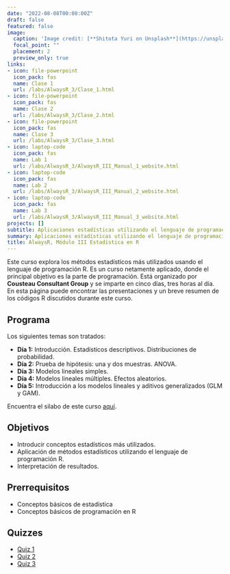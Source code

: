 ```yaml
---
date: "2022-08-08T00:00:00Z"
draft: false
featured: false
image:
  caption: 'Image credit: [**Shitota Yuri on Unsplash**](https://unsplash.com/photos/p0hDztR46cw)'
  focal_point: ""
  placement: 2
  preview_only: true
links:
- icon: file-powerpoint
  icon_pack: fas
  name: Clase 1
  url: /labs/AlwaysR_3/Clase_1.html
- icon: file-powerpoint
  icon_pack: fas
  name: Clase 2
  url: /labs/AlwaysR_3/Clase_2.html
- icon: file-powerpoint
  icon_pack: fas
  name: Clase 3
  url: /labs/AlwaysR_3/Clase_3.html
- icon: laptop-code
  icon_pack: fas
  name: Lab 1
  url: /labs/AlwaysR_3/AlwaysR_III_Manual_1_website.html
- icon: laptop-code
  icon_pack: fas
  name: Lab 2
  url: /labs/AlwaysR_3/AlwaysR_III_Manual_2_website.html
- icon: laptop-code
  icon_pack: fas
  name: Lab 3
  url: /labs/AlwaysR_3/AlwaysR_III_Manual_3_website.html
projects: []
subtitle: Aplicaciones estadísticas utilizando el lenguaje de programación R.
summary: Aplicaciones estadísticas utilizando el lenguaje de programación R.
title: AlwaysR, Módulo III Estadística en R
---
```


Este curso explora los métodos estadísticos más utilizados usando el lenguaje de programación R. Es un curso netamente aplicado, donde el principal objetivo es la parte de programación. Está organizado por **Cousteau Consultant Group** y se imparte en cinco días, tres horas al día. En esta página puede encontrar las presentaciones y un breve resumen de los códigos R discutidos durante este curso.

## Programa 

Los siguientes temas son tratados:

- **Día 1:** Introducción. Estadísticos descriptivos. Distribuciones de probabilidad.
- **Día 2:** Prueba de hipótesis: una y dos muestras. ANOVA. 
- **Día 3:** Modelos lineales simples.
- **Día 4:** Modelos lineales múltiples. Efectos aleatorios.
- **Día 5:** Introducción a los modelos lineales y aditivos generalizados (GLM y GAM).

Encuentra el silabo de este curso [aquí](https://cousteau-group.com/cursos/alwasyr_modulo_3/).

## Objetivos

- Introducir conceptos estadísticos más utilizados.
- Aplicación de métodos estadísticos utilizando el lenguaje de programación R.
- Interpretación de resultados.

## Prerrequisitos

* Conceptos básicos de estadística
* Conceptos básicos de programación en R

## Quizzes

* [Quiz 1](https://gmoroncorrea.shinyapps.io/AlwaysR-Modulo3-day1/)
* [Quiz 2](https://gmoroncorrea.shinyapps.io/AlwaysR-Modulo3-day2/)
* [Quiz 3](https://gmoroncorrea.shinyapps.io/AlwaysR-Modulo3-day3/)

